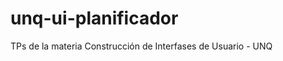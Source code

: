 unq-ui-planificador
===================

TPs de la materia Construcción de Interfases de Usuario - UNQ
